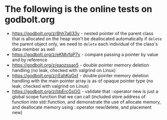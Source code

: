 # The following is the online tests on godbolt.org

* https://godbolt.org/z/8hh7a633v - nested pointer of the parent class that is allocated on the heap won't be deallocated automatically if `delete` the parent object only, we need to `delete` each individual of the class's data member as well
* https://godbolt.org/z/eKMvfqP7v - compare passing a pointer by value and by reference 
* https://godbolt.org/z/eaozssao5 - double pointer memory deletion handling (no leak, checked with valgrind on Linux)
* https://godbolt.org/z/rEahKqGsf - double pointer memory deletion handling with the main pointer array is as of opaque pointer type (no leak, checked with valgrind on Linux)
* https://godbolt.org/z/bbErcGsGG - validate that ::operator new is just a global scope function that we can call (included store address of function into std::function, and demonstrate the use of allocate memory, and deallocate memory using ::operator new/delete, and placement new)
